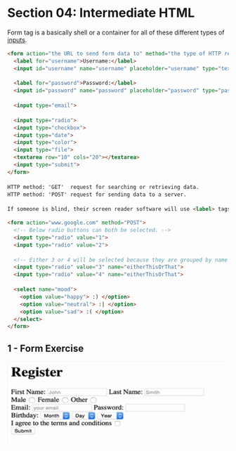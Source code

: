 # Section 04: Intermediate HTML

Form tag is a basically shell or a container for all of these different types of [inputs](https://developer.mozilla.org/en-US/docs/Web/HTML/Element/input).

```html
<form action="the URL to send form data to" method="the type of HTTP request">
  <label for="username">Username:</label>
  <input id="username" name="username" placeholder="username" type="text" required>
  
  <label for="password">Password:</label>
  <input id="password" name="password" placeholder="password" type="password" required>
  
  <input type="email">
  
  <input type="radio">
  <input type="checkbox">
  <input type="date">
  <input type="color">
  <input type="file">
  <textarea row="10" cols="20"></textarea>
  <input type="submit">
</form>

HTTP method: 'GET'  request for searching or retrieving data.
HTTP method: 'POST' request for sending data to a server.

If someone is blind, their screen reader software will use <label> tags to know which part of the form corresponds to.
```



```html
<form action="www.google.com" method="POST">
  <!-- Below radio buttons can both be selected. -->
  <input type="radio" value="1">
  <input type="radio" value="2">
  
  <!-- Either 3 or 4 will be selected because they are grouped by name attribute. -->
  <input type="radio" value="3" name="eitherThisOrThat">
  <input type="radio" value="4" name="eitherThisOrThat">
  
  <select name="mood">
    <option value="happy"> :) </option>
    <option value="neutral"> :| </option>
    <option value="sad"> :( </option>
  </select>
</form>
```

## 1 - Form Exercise

![](./Photos/1.gif)

